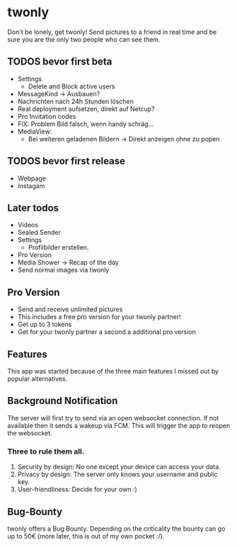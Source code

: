 # twonly

Don't be lonely, get twonly! Send pictures to a friend in real time and be sure you are the only two people who can see them.


## TODOS bevor first beta
- Settings
    - Delete and Block active users
- MessageKind -> Ausbauen?
- Nachrichten nach 24h Stunden löschen
- Real deployment aufsetzen, direkt auf Netcup?
- Pro Invitation codes
- FIX: Problem Bild falsch, wenn handy schräg...
- MediaView:
    - Bei weiteren geladenen Bildern -> Direkt anzeigen ohne zu popen

## TODOS bevor first release
- Webpage
- Instagam
## Later todos
- Videos
- Sealed Sender
- Settings
    - Profilbilder erstellen.
- Pro Version
- Media Shower -> Recap of the day
- Send normal images via twonly



## Pro Version

- Send and receive unlimited pictures
- This includes a free pro version for your twonly partner!
- Get up to 3 tokens 
- Get for your twonly partner a second a additional pro version



## Features

This app was started because of the three main features I missed out by popular alternatives.


## Background Notification

The server will first try to send via an open websocket connection.
If not available then it sends a wakeup via FCM. This will trigger the app to reopen the websocket.

### Three to rule them all.

1. Security by design: No one except your device can access your data.
2. Privacy by design: The server only knows your username and public key.
3. User-friendliness: Decide for your own :)

## Bug-Bounty

twonly offers a Bug Bounty. Depending on the criticality the bounty can go up to 50€ (more later,
this is out of my own pocket :/).
